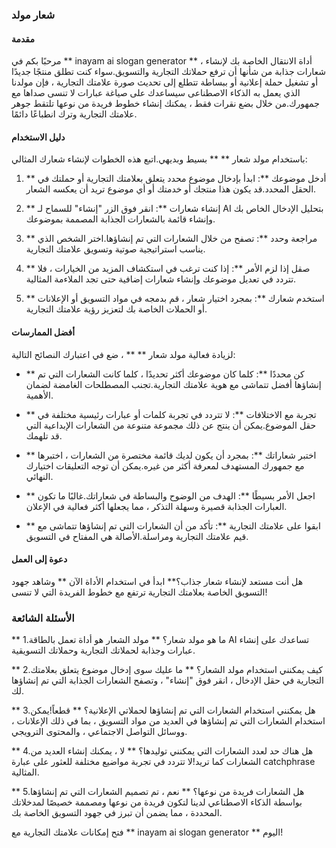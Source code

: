 ### شعار مولد

#### مقدمة
مرحبًا بكم في ** inayam ai slogan generator ** ، أداة الانتقال الخاصة بك لإنشاء شعارات جذابة من شأنها أن ترفع حملاتك التجارية والتسويق.سواء كنت تطلق منتجًا جديدًا أو تشغيل حملة إعلانية أو ببساطة تتطلع إلى تحديث صورة علامتك التجارية ، فإن مولدنا الذي يعمل به الذكاء الاصطناعى سيساعدك على صياغة عبارات لا تنسى صداها مع جمهورك.من خلال بضع نقرات فقط ، يمكنك إنشاء خطوط فريدة من نوعها تلتقط جوهر علامتك التجارية وترك انطباعًا دائمًا.

#### دليل الاستخدام
باستخدام مولد شعار ** ** بسيط وبديهي.اتبع هذه الخطوات لإنشاء شعارك المثالي:

1. ** أدخل موضوعك **: ابدأ بإدخال موضوع محدد يتعلق بعلامتك التجارية أو حملتك في الحقل المحدد.قد يكون هذا منتجك أو خدمتك أو أي موضوع تريد أن يعكسه الشعار.

2. ** إنشاء شعارات **: انقر فوق الزر "إنشاء" للسماح لـ AI بتحليل الإدخال الخاص بك وإنشاء قائمة بالشعارات الجذابة المصممة بموضوعك.

3. ** مراجعة وحدد **: تصفح من خلال الشعارات التي تم إنشاؤها.اختر الشخص الذي يناسب استراتيجية صوتية وتسويق علامتك التجارية.

4. ** صقل إذا لزم الأمر **: إذا كنت ترغب في استكشاف المزيد من الخيارات ، فلا تتردد في تعديل موضوعك وإنشاء شعارات إضافية حتى تجد الملاءمة المثالية.

5. ** استخدم شعارك **: بمجرد اختيار شعار ، قم بدمجه في مواد التسويق أو الإعلانات أو الحملات الخاصة بك لتعزيز رؤية علامتك التجارية.

#### أفضل الممارسات
لزيادة فعالية مولد شعار ** ** ، ضع في اعتبارك النصائح التالية:

- ** كن محددًا **: كلما كان موضوعك أكثر تحديدًا ، كلما كانت الشعارات التي تم إنشاؤها أفضل تتماشى مع هوية علامتك التجارية.تجنب المصطلحات الغامضة لضمان الأهمية.

- ** تجربة مع الاختلافات **: لا تتردد في تجربة كلمات أو عبارات رئيسية مختلفة في حقل الموضوع.يمكن أن ينتج عن ذلك مجموعة متنوعة من الشعارات الإبداعية التي قد تلهمك.

- ** اختبر شعاراتك **: بمجرد أن يكون لديك قائمة مختصرة من الشعارات ، اختبرها مع جمهورك المستهدف لمعرفة أكثر من غيره.يمكن أن توجه التعليقات اختيارك النهائي.

- ** اجعل الأمر بسيطًا **: الهدف من الوضوح والبساطة في شعاراتك.غالبًا ما تكون العبارات الجذابة قصيرة وسهلة التذكر ، مما يجعلها أكثر فعالية في الإعلان.

- ** ابقوا على علامتك التجارية **: تأكد من أن الشعارات التي تم إنشاؤها تتماشى مع قيم علامتك التجارية ومراسلة.الأصالة هي المفتاح في التسويق.

#### دعوة إلى العمل
هل أنت مستعد لإنشاء شعار جذاب؟** ابدأ في استخدام الأداة الآن ** وشاهد جهود التسويق الخاصة بعلامتك التجارية ترتفع مع خطوط الفريدة التي لا تنسى!

### الأسئلة الشائعة

** 1.ما هو مولد شعار؟ **
مولد الشعار هو أداة تعمل بالطاقة AI تساعدك على إنشاء عبارات وجذابة لحملاتك التجارية وحملاتك التسويقية.

** 2.كيف يمكنني استخدام مولد الشعار؟ **
ما عليك سوى إدخال موضوع يتعلق بعلامتك التجارية في حقل الإدخال ، انقر فوق "إنشاء" ، وتصفح الشعارات الجذابة التي تم إنشاؤها لك.

** 3.هل يمكنني استخدام الشعارات التي تم إنشاؤها لحملاتي الإعلانية؟ **
قطعاً!يمكن استخدام الشعارات التي تم إنشاؤها في العديد من مواد التسويق ، بما في ذلك الإعلانات ، ووسائل التواصل الاجتماعي ، والمحتوى الترويجي.

** 4.هل هناك حد لعدد الشعارات التي يمكنني توليدها؟ **
لا ، يمكنك إنشاء العديد من الشعارات كما تريد!لا تتردد في تجربة مواضيع مختلفة للعثور على عبارة catchphrase المثالية.

** 5.هل الشعارات فريدة من نوعها؟ **
نعم ، تم تصميم الشعارات التي تم إنشاؤها بواسطة الذكاء الاصطناعي لدينا لتكون فريدة من نوعها ومصممة خصيصًا لمدخلاتك المحددة ، مما يضمن أن تبرز في جهود التسويق الخاصة بك.

فتح إمكانات علامتك التجارية مع ** inayam ai slogan generator ** اليوم!